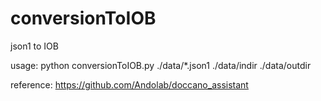 # conversionToIOB
json1 to IOB

usage: python conversionToIOB.py ./data/*.json1 ./data/indir ./data/outdir

reference: https://github.com/Andolab/doccano_assistant
